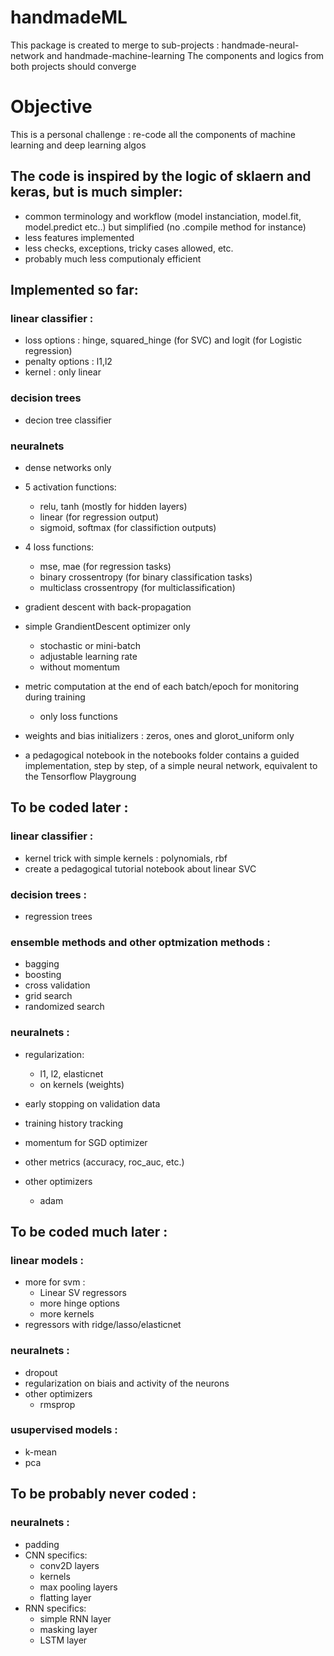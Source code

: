 # handmadeML
This package is created to merge to sub-projects : handmade-neural-network and handmade-machine-learning
The components and logics from both projects should converge

# Objective
This is a personal challenge : re-code all the components of machine learning and deep learning algos

## The code is inspired by the logic of sklaern and keras, but is much simpler:
  - common terminology and workflow (model instanciation, model.fit, model.predict etc..) but simplified (no .compile method for instance)
  - less features implemented
  - less checks, exceptions, tricky cases allowed, etc.
  - probably much less computionaly efficient

## Implemented so far:
### linear classifier :
  - loss options : hinge, squared_hinge (for SVC) and logit (for Logistic regression)
  - penalty options : l1,l2
  - kernel : only linear

### decision trees
  - decion tree classifier

### neuralnets
  - dense networks only
  - 5 activation functions:
    - relu, tanh (mostly for hidden layers)
    - linear (for regression output)
    - sigmoid, softmax (for classifiction outputs)
  - 4 loss functions:
    - mse, mae (for regression tasks)
    - binary crossentropy (for binary classification tasks)
    - multiclass crossentropy (for multiclassification)
  - gradient descent with back-propagation
  - simple GrandientDescent optimizer only
    - stochastic or mini-batch
    - adjustable learning rate
    - without momentum
  - metric computation at the end of each batch/epoch for monitoring during training
    - only loss functions
  - weights and bias initializers : zeros, ones and glorot_uniform only

  - a pedagogical notebook in the notebooks folder contains a guided implementation, step by step, of a simple neural network, equivalent to the Tensorflow Playgroung

## To be coded later :
### linear classifier :
  - kernel trick with simple kernels : polynomials, rbf
  - create a pedagogical tutorial notebook about linear SVC

### decision trees :
  - regression trees

### ensemble methods and other optmization methods :
  - bagging
  - boosting
  - cross validation
  - grid search
  - randomized search

### neuralnets :
  - regularization:
     - l1, l2, elasticnet
     - on kernels (weights)

  - early stopping on validation data
  - training history tracking
  - momentum for SGD optimizer
  - other metrics (accuracy, roc_auc, etc.)
  - other optimizers
    - adam

## To be coded much later :
### linear models :
  - more for svm :
    - Linear SV regressors
    - more hinge options
    - more kernels
 - regressors with ridge/lasso/elasticnet

### neuralnets :
  - dropout
  - regularization on biais and activity of the neurons
  - other optimizers
    - rmsprop

### usupervised models :
  - k-mean
  - pca


## To be probably never coded :
### neuralnets :
  - padding
  - CNN specifics:
    - conv2D layers
    - kernels
    - max pooling layers
    - flatting layer
  - RNN specifics:
    - simple RNN layer
    - masking layer
    - LSTM layer

